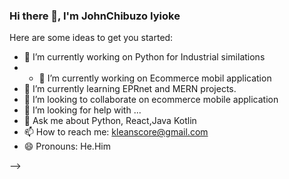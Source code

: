 ### Hi there 👋, I'm JohnChibuzo Iyioke



Here are some ideas to get you started:

- 🔭 I’m currently working on Python for Industrial similations
- - 🔭 I’m currently working on Ecommerce mobil application
- 🌱 I’m currently learning EPRnet and MERN projects.
- 👯 I’m looking to collaborate on ecommerce mobile application
- 🤔 I’m looking for help with ...
- 💬 Ask me about Python, React,Java Kotlin
- 📫 How to reach me: kleanscore@gmail.com
- 😄 Pronouns: He.Him

-->
